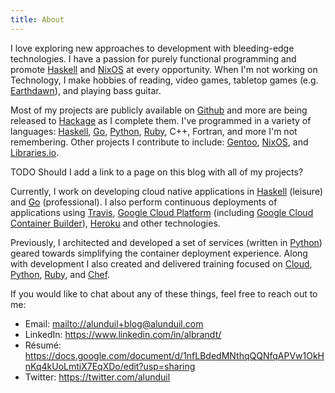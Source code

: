 ```yaml
---
title: About
---
```


I love exploring new approaches to development with bleeding-edge technologies.
I have a passion for purely functional programming and promote [Haskell] and
[NixOS] at every opportunity.  When I'm not working on Technology, I make
hobbies of reading, video games, tabletop games (e.g. [Earthdawn]), and playing
bass guitar.

Most of my projects are publicly available on [Github] and more are being
released to [Hackage] as I complete them.  I've programmed in a variety of
languages: [Haskell], [Go], [Python], [Ruby], C++, Fortran, and more I'm not
remembering.  Other projects I contribute to include: [Gentoo], [NixOS], and
[Libraries.io].

TODO Should I add a link to a page on this blog with all of my projects?

Currently, I work on developing cloud native applications in [Haskell]
(leisure) and [Go] \(professional).  I also perform continuous deployments of
applications using [Travis], [Google Cloud Platform] \(including
[Google Cloud Container Builder]), [Heroku] and other technologies.

Previously, I architected and developed a set of services (written in [Python])
geared towards simplifying the container deployment experience.  Along with
development I also created and delivered training focused on [Cloud][unlocked],
[Python], [Ruby], and [Chef].

If you would like to chat about any of these things, feel free to reach out to
me:

* Email: <mailto://alunduil+blog@alunduil.com>
* LinkedIn: <https://www.linkedin.com/in/albrandt/>
* Résumé: <https://docs.google.com/document/d/1nfLBdedMNthqQQNfqAPVw1OkHnKq4kUoLmtiX7EqXDo/edit?usp=sharing>
* Twitter: <https://twitter.com/alunduil>

[Chef]: https://www.chef.io/chef/
[Earthdawn]: http://fasagames.com/earthdawn-whatis/
[Gentoo]: https://gentoo.org/
[Github]: https://github.com/alunduil
[Go]: https://golang.org/
[Google Cloud Container Builder]: https://cloud.google.com/container-builder/docs/
[Google Cloud Platform]: https://cloud.google.com/
[Hackage]: https://hackage.haskell.org/user/alunduil
[Haskell]: https://www.haskell.org/
[Heroku]: https://www.heroku.com/home
[Libraries.io]: https://libraries.io/
[NixOS]: http://nixos.org/
[Python]: https://www.python.org/
[Ruby]: https://www.ruby-lang.org/en/
[Travis]: https://travis-ci.org/
[unlocked]: https://blog.rackspace.com/learn-how-to-cloud-at-unlocked-the-hybrid-cloud
